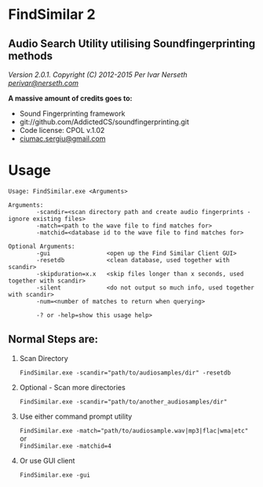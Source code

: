 # FindSimilar 2
## Audio Search Utility utilising Soundfingerprinting methods

*Version 2.0.1.*
*Copyright (C) 2012-2015 Per Ivar Nerseth perivar@nerseth.com*


**A massive amount of credits goes to:**
* Sound Fingerprinting framework
* git://github.com/AddictedCS/soundfingerprinting.git
* Code license: CPOL v.1.02
* ciumac.sergiu@gmail.com


Usage
=====
```
Usage: FindSimilar.exe <Arguments>

Arguments:
        -scandir=<scan directory path and create audio fingerprints - ignore existing files>
        -match=<path to the wave file to find matches for>
        -matchid=<database id to the wave file to find matches for>

Optional Arguments:
        -gui				<open up the Find Similar Client GUI>
        -resetdb			<clean database, used together with scandir>
        -skipduration=x.x 	<skip files longer than x seconds, used together with scandir>
        -silent				<do not output so much info, used together with scandir>
        -num=<number of matches to return when querying>
        
        -? or -help=show this usage help>
```

Normal Steps are:
-----------------
1. Scan Directory

   `FindSimilar.exe -scandir="path/to/audiosamples/dir" -resetdb`   

2. Optional - Scan more directories

   `FindSimilar.exe -scandir="path/to/another_audiosamples/dir"`   

3. Use either command prompt utility

   `FindSimilar.exe -match="path/to/audiosample.wav|mp3|flac|wma|etc"`   
   or   
   `FindSimilar.exe -matchid=4`   

4. Or use GUI client

   `FindSimilar.exe -gui`   
